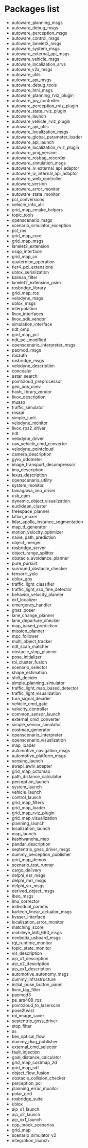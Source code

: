 # Packages list
- autoware_planning_msgs
- autoware_debug_msgs
- autoware_perception_msgs
- autoware_control_msgs
- autoware_lanelet2_msgs
- autoware_system_msgs
- autoware_external_api_msgs
- autoware_vehicle_msgs
- autoware_localization_srvs
- autoware_v2x_msgs
- autoware_utils
- autoware_api_msgs
- autoware_debug_tools
- autoware_hmi_msgs
- autoware_planning_rviz_plugin
- autoware_joy_controller
- autoware_perception_rviz_plugin
- autoware_state_rviz_plugin
- autoware_launch
- autoware_vehicle_rviz_plugin
- autoware_api_utils
- autoware_localization_msgs
- autoware_global_parameter_loader
- autoware_api_launch
- autoware_localization_rviz_plugin
- autoware_proj_version
- autoware_rosbag_recorder
- autoware_simulation_msgs
- autoware_iv_external_api_adaptor
- autoware_iv_internal_api_adaptor
- autoware_web_controller
- autoware_version
- autoware_error_monitor
- autoware_state_monitor
- pcl_conversions
- vehicle_info_util
- grid_map_cmake_helpers
- topic_tools
- openscenario_msgs
- scenario_simulator_exception
- pcl_ros
- grid_map_core
- grid_map_msgs
- lanelet2_extension
- osqp_interface
- grid_map_cv
- quaternion_operation
- tier4_pcl_extensions
- ublox_serialization
- kalman_filter
- lanelet2_extension_psim
- rosbridge_library
- grid_map_ros
- velodyne_msgs
- ublox_msgs
- interpolation
- livox_interfaces
- livox_sdk_vendor
- simulation_interface
- ndt_omp
- grid_map_pcl
- ndt_pcl_modified
- openscenario_interpreter_msgs
- pacmod_msgs
- rosauth
- rosbridge_msgs
- velodyne_description
- concealer
- astar_search
- pointcloud_preprocessor
- geo_pos_conv
- hash_library_vendor
- livox_description
- mussp
- traffic_simulator
- rosapi
- simple_junit
- velodyne_monitor
- livox_ros2_driver
- ndt
- velodyne_driver
- raw_vehicle_cmd_converter
- velodyne_pointcloud
- camera_description
- gyro_odometer
- image_transport_decompressor
- imu_description
- lexus_description
- openscenario_utility
- system_monitor
- tamagawa_imu_driver
- usb_cam
- dynamic_object_visualization
- euclidean_cluster
- freespace_planner
- latlon_muxer
- lidar_apollo_instance_segmentation
- map_tf_generator
- motion_velocity_optimizer
- naive_path_prediction
- object_merger
- rosbridge_server
- object_range_splitter
- obstacle_avoidance_planner
- pure_pursuit
- surround_obstacle_checker
- tensorrt_yolo
- ublox_gps
- traffic_light_classifier
- traffic_light_ssd_fine_detector
- behavior_velocity_planner
- ekf_localizer
- emergency_handler
- gnss_poser
- lane_change_planner
- lane_departure_checker
- map_based_prediction
- mission_planner
- mpc_follower
- multi_object_tracker
- ndt_scan_matcher
- obstacle_stop_planner
- pose_initializer
- roi_cluster_fusion
- scenario_selector
- shape_estimation
- shift_decider
- simple_planning_simulator
- traffic_light_map_based_detector
- traffic_light_visualization
- turn_signal_decider
- vehicle_cmd_gate
- velocity_controller
- common_sensor_launch
- external_cmd_converter
- simple_sensor_simulator
- costmap_generator
- openscenario_interpreter
- openscenario_visualization
- map_loader
- automotive_navigation_msgs
- automotive_platform_msgs
- sensing_launch
- awapi_awiv_adapter
- grid_map_octomap
- path_distance_calculator
- perception_launch
- system_launch
- vehicle_launch
- control_launch
- grid_map_filters
- grid_map_loader
- grid_map_rviz_plugin
- grid_map_visualization
- planning_launch
- localization_launch
- map_launch
- kashiwanoha_map
- pandar_description
- septentrio_gnss_driver_msgs
- dummy_perception_publisher
- grid_map_demos
- scenario_test_runner
- cargo_delivery
- delphi_esr_msgs
- delphi_mrr_msgs
- delphi_srr_msgs
- derived_object_msgs
- ibeo_msgs
- imu_corrector
- individual_params
- kartech_linear_actuator_msgs
- kvaser_interface
- localization_error_monitor
- matching_score
- mobileye_560_660_msgs
- neobotix_usboard_msgs
- rqt_runtime_monitor
- topic_state_monitor
- vls_description
- aip_x1_description
- aip_x2_description
- aip_xx1_description
- automotive_autonomy_msgs
- dummy_infrastructure
- initial_pose_button_panel
- livox_tag_filter
- pacmod3
- pe_ars408_ros
- pointcloud_to_laserscan
- pose2twist
- roi_image_saver
- septentrio_gnss_driver
- stop_filter
- as
- bev_optical_flow
- dummy_diag_publisher
- external_cmd_selector
- fault_injection
- goal_distance_calculator
- grid_map_costmap_2d
- grid_map_sdf
- object_flow_fusion
- obstacle_collision_checker
- perception_pcl
- planning_error_monitor
- polar_grid
- rosbridge_suite
- ublox
- aip_x1_launch
- aip_x2_launch
- aip_xx1_launch
- cpp_mock_scenarios
- grid_map
- scenario_simulator_v2
- integration_launch
